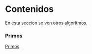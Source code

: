 # Contenidos

En esta seccion se ven otros algoritmos.

### Primos
[Primos](https://github.com/Lutyvr02/Algoritmica/tree/main/Contenidos/Otros/Primos).
